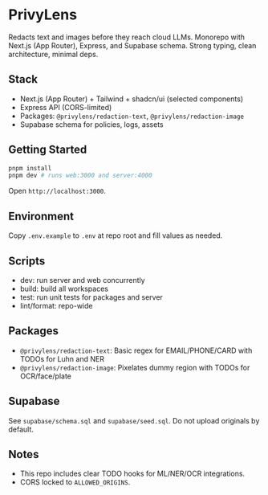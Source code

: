 # PrivyLens

Redacts text and images before they reach cloud LLMs. Monorepo with Next.js (App Router), Express, and Supabase schema. Strong typing, clean architecture, minimal deps.

## Stack

- Next.js (App Router) + Tailwind + shadcn/ui (selected components)
- Express API (CORS-limited)
- Packages: `@privylens/redaction-text`, `@privylens/redaction-image`
- Supabase schema for policies, logs, assets

## Getting Started

```bash
pnpm install
pnpm dev # runs web:3000 and server:4000
```

Open `http://localhost:3000`.

## Environment

Copy `.env.example` to `.env` at repo root and fill values as needed.

## Scripts

- dev: run server and web concurrently
- build: build all workspaces
- test: run unit tests for packages and server
- lint/format: repo-wide

## Packages

- `@privylens/redaction-text`: Basic regex for EMAIL/PHONE/CARD with TODOs for Luhn and NER
- `@privylens/redaction-image`: Pixelates dummy region with TODOs for OCR/face/plate

## Supabase

See `supabase/schema.sql` and `supabase/seed.sql`. Do not upload originals by default.

## Notes

- This repo includes clear TODO hooks for ML/NER/OCR integrations.
- CORS locked to `ALLOWED_ORIGINS`.

